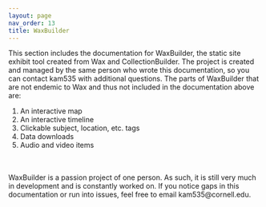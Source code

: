 ```yaml
---
layout: page
nav_order: 13
title: WaxBuilder
---
```

This section includes the documentation for WaxBuilder, the static site exhibit tool created from Wax and CollectionBuilder. The project is created and managed by the same person who wrote this documentation, so you can contact kam535 with additional questions.
The parts of WaxBuilder that are not endemic to Wax and thus not included in the documentation above are:
<br>
1. An interactive map
2. An interactive timeline
3. Clickable subject, location, etc. tags
4. Data downloads
5. Audio and video items
<br>
<br>
WaxBuilder is a passion project of one person. As such, it is still very much in development and is constantly worked on. If you notice gaps in this documentation or run into issues, feel free to email kam535@cornell.edu.
